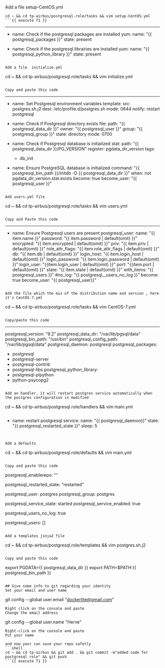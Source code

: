 Add a file setup-CentOS.yml
```
cd ~ && cd tp-airbus/postgresql.role/tasks && vim setup-CentOS.yml
```{{ execute T1 }}

```
---
- name: Check if the postgresql packages are installed
  yum:
    name: "{{ postgresql_packages }}"
    state: present

- name: Check if the postgresql librairies are installed
  yum:
    name: "{{ postgresql_python_library }}"
    state: present
```{{ copy }}

Add a file  initialize.yml

```
cd ~ && cd tp-airbus/postgresql.role/tasks && vim initialize.yml
```{{ execute T1 }}

Copy and paste this code 
```
---
- name: Set Postgresql environment variables
  template:
  src: postgres.sh.j2
  dest: /etc/profile.d/postgres.sh
  mode: 0644
  notify: restart postgresql

- name: Check if Postgresql directory exists
  file:
  path: "{{ postgresql_data_dir }}"
  owner: "{{ postgresql_user }}"
  group: "{{ postgresql_group }}"
  state: directory
  mode: 0700

- name: Check if Postgresql database is initialized
  stat:
  path: "{{ postgresql_data_dir }}/PG_VERSION"
  register: pgdata_dir_version
  tags:
    - db_init

- name: Ensure PostgreSQL database is initialized
  command: "{{ postgresql_bin_path }}/initdb -D {{ postgresql_data_dir }}"
  when: not pgdata_dir_version.stat.exists
  become: true
  become_user: "{{ postgresql_user }}"
```{{ copy }}

Add users.yml file

```
cd ~ && cd tp-airbus/postgresql.role/tasks && vim users.yml
```{{ execute T1 }}

Copy and Paste this code 
```
---
- name: Ensure Postgresql users are present
  postgresql_user:
  name: "{{ item.name }}"
  password: "{{ item.password | default(omit) }}"
  encrypted: "{{ item.encrypted | default(omit) }}"
  priv: "{{ item.priv | default(omit) }}"
  role_attr_flags: "{{ item.role_attr_flags | default(omit) }}"
  db: "{{ item.db | default(omit) }}"
  login_host: "{{ item.login_host | default(omit) }}"
  login_password: "{{ item.login_password | default(omit) }}"
  login_user: "{{item.login_user | default(omit) }}"
  port: "{{item.port | default(omit) }}"
  state: "{{ item.state | default(omit) }}"
  with_items: "{{ postgresql_users }}"
  #no_log: "{{ postgresql__users_no_log }}"
  become: true
  become_user: "{{ postgresql_user}}"
```{{ copy }}

Add the file which the mix of the distribution name and version , here it's CentOS-7.yml
```
cd ~ && cd tp-airbus/postgresql.role/tasks && vim CentOS-7.yml
```{{ execute T1 }}

Copy/paste this code 
```
---
postgresql_version: "9.2"
postgresql_data_dir: "/var/lib/pgsql/data"
postgresql_bin_path: "/usr/bin"
postgresql_config_path: "/var/lib/pgsql/data"
postgresql_daemon: postgresql
postgresql_packages:
- postgresql
- postgresql-server
- postgresql-contrib
- postgresql-libs
  postgresql_python_library:
- postgresql-plpython
- python-psycopg2
```{{ copy }}

Add an handler, it will restart postgres service automatically when the postgres configuration is modified

```
cd ~ && cd tp-airbus/postgresql.role/handlers && vim main.yml
```{{ execute T1 }}

```
- name: restart postgresql
  service:
  name: "{{ postgresql_daemon}}"
  state: "{{ postgresql_restarted_state }}"
  sleep: 5
```{{ copy }}


Add a defaults

```
cd ~ && cd tp-airbus/postgresql.role/defaults && vim main.yml
```{{ execute T1 }}

Copy and paste this code

```
postgresql_enablerepo: ""

postgresql_restarted_state: "restarted"

postgresql_user: postgres
postgresql_group: postgres

postgresql_service_state: started
postgresql_service_enabled: true

postgresql_users_no_log: true

postgresql_users: []
```{{ copy }}

Add a templates jinja2 file 

```
cd ~ && cd tp-airbus/postgresql.role/templates && vim postgres.sh.j2
```{{ execute T1 }}

Copy and paste this code
```
export PGDATA={{ postgresql_data_dir }}
export PATH=$PATH:{{ postgresql_bin_path }}
```{{ copy }}

## Give some info to git regarding your identity 
Set your email and user name
```
git config --global user.email "dockerlite@gmail.com"
```{{ copy }}
Right click on the console and paste  
Change the email address   
```
git config --global user.name "Herve"
```{{ copy }}
Right-click on the console and paste   
Put your name   

and now your can save your repo safetly 
```shell
cd ~ && cd tp-airbus && git add . && git commit -m"added code for postgresql role" && git push 
```{{ execute T1 }}








